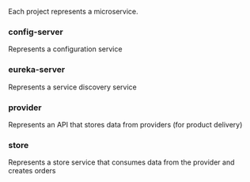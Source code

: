 Each project represents a microservice.

### config-server

Represents a configuration service

### eureka-server

Represents a service discovery service

### provider

Represents an API that stores data from providers (for product delivery)

### store

Represents a store service that consumes data from the provider and creates orders